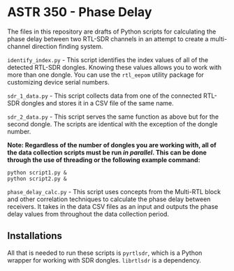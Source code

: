 # ASTR 350 - Phase Delay

The files in this repository are drafts of Python scripts for calculating the phase delay between two RTL-SDR channels in an attempt to create a multi-channel direction finding system. 

`identify_index.py` - This script identifies the index values of all of the detected RTL-SDR dongles. Knowing these values allows you to work with more than one dongle. You can use the `rtl_eepom` utility package for customizing device serial numbers.

`sdr_1_data.py` - This script collects data from one of the connected RTL-SDR dongles and stores it in a CSV file of the same name.

`sdr_2_data.py` - This script serves the same function as above but for the second dongle. The scripts are identical with the exception of the dongle number. 

**Note: Regardless of the number of dongles you are working with, all of the data collection scripts must be run *in parallel*. This can be done through the use of threading or the following example command:**

    python script1.py &
    python script2.py &

`phase_delay_calc.py` - This script uses concepts from the Multi-RTL block and other correlation techniques to calculate the phase delay between receivers. It takes in the data CSV files as an input and outputs the phase delay values from throughout the data collection period.

## Installations

All that is needed to run these scripts is `pyrtlsdr`, which is a Python wrapper for working with SDR dongles. `librtlsdr` is a dependency. 
